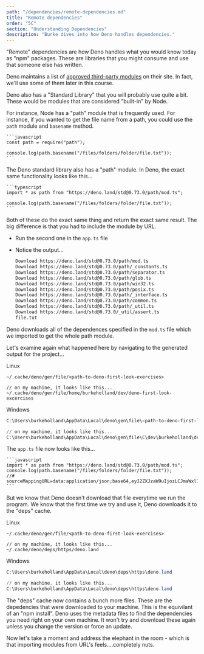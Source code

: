 ```yaml
---
path: "/dependencies/remote-dependencies.md"
title: "Remote dependencies"
order: "5C"
section: "Understanding Dependencies"
description: "Burke dives into how Deno handles dependencies."
---
```


"Remote" dependencies are how Deno handles what you would know today as "npm" packages. These are libraries that you might consume and use that someone else has written.

Deno maintains a list of [approved third-party modules](https://deno.land/x) on their site. In fact, we'll use some of them later in this course.

Deno also has a "Standard Library" that you will probably use quite a bit. These would be modules that are considered "built-in" by Node.

For instance, Node has a "path" module that is frequently used. For instance, if you wanted to get the file name from a path, you could use the `path` module and `basename` method.

    ```javascript
    const path = require("path");

    console.log(path.basename("/files/folders/folder/file.txt"));
    ```

The Deno standard library also has a "path" module. In Deno, the exact same functionality looks like this...

    ```typescript
    import * as path from "https://deno.land/std@0.73.0/path/mod.ts";

    console.log(path.basename("/files/folders/folder/file.txt"));
    ```

Both of these do the exact same thing and return the exact same result. The big difference is that you had to include the module by URL.

- Run the second one in the `app.ts` file
- Notice the output...

  ```bash
  Download https://deno.land/std@0.73.0/path/mod.ts
  Download https://deno.land/std@0.73.0/path/_constants.ts
  Download https://deno.land/std@0.73.0/path/separator.ts
  Download https://deno.land/std@0.73.0/path/glob.ts
  Download https://deno.land/std@0.73.0/path/win32.ts
  Download https://deno.land/std@0.73.0/path/posix.ts
  Download https://deno.land/std@0.73.0/path/_interface.ts
  Download https://deno.land/std@0.73.0/path/common.ts
  Download https://deno.land/std@0.73.0/path/_util.ts
  Download https://deno.land/std@0.73.0/_util/assert.ts
  file.txt
  ```

Deno downloads all of the dependences specified in the `mod.ts` file which we imported to get the whole path module.

Let's examine again what happened here by navigating to the generated output for the project...

Linux

```
~/.cache/deno/gen/file/<path-to-deno-first-look-exercises>

// on my machine, it looks like this...
~/.cache/deno/gen/file/home/burkeholland/dev/deno-first-look-excercises
```

Windows

```powershell
C:\Users\burkeholland\AppData\Local\deno\gen\file\<path-to-deno-first-look-exercises>

// on my machine, it looks like this...
C:\Users\burkeholland\AppData\Local\deno\gen\file\C\dev\burkeholland\deno-first-look-exercises
```

The `app.ts` file now looks like this...

    ```javascript
    import * as path from "https://deno.land/std@0.73.0/path/mod.ts";
    console.log(path.basename("/files/folders/folder/file.txt"));
    //# sourceMappingURL=data:application/json;base64,eyJ2ZXJzaW9uIjozLCJmaWxlIjo...
    ```

But we know that Deno doesn't download that file everytime we run the program. We know that the first time we try and use it, Deno downloads it to the "deps" cache.

Linux

```
~/.cache/deno/gen/file/<path-to-deno-first-look-exercises>

// on my machine, it looks like this...
~/.cache/deno/deps/https/deno.land
```

Windows

```powershell
C:\Users\burkeholland\AppData\Local\deno\deps\https\deno.land

// on my machine, it looks like this...
C:\Users\burkeholland\AppData\Local\deno\deps\https\deno.land
```

The "deps" cache now contains a bunch more files. These are the depedencies that were downloaded to your machine. This is the equivilant of an "npm install". Deno uses the metadata files to find the dependencies you need right on your own machine. It won't try and download these again unless you change the version or force an update.

Now let's take a moment and address the elephant in the room - which is that importing modules from URL's feels....completely nuts.
